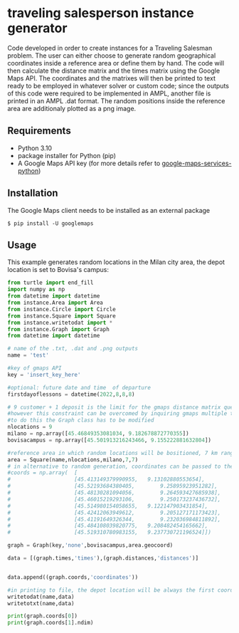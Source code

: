 # traveling salesperson instance generator
Code developed in order to create instances for a Traveling Salesman problem.
The user can either choose to generate random geographical coordinates inside a reference area or define them by hand. The code will then calculate the distance matrix and the times matrix using the Google Maps API. The coordinates and the matrixes will then be printed to text ready to be employed in whatever solver or custom code; since the outputs of this code were required to be implemented in AMPL, another file is printed in an AMPL .dat format. The random positions inside the reference area are additionaly plotted as a png image.

## Requirements
- Python 3.10 
- package installer for Python (pip)
- A Google Maps API key (for more details refer to [google-maps-services-python](https://github.com/googlemaps/google-maps-services-python))

## Installation
The Google Maps client needs to be installed as an external package

    $ pip install -U googlemaps

## Usage

This example generates random locations in the Milan city area, the depot location is set to Bovisa's campus:

```python
from turtle import end_fill
import numpy as np
from datetime import datetime
from instance.Area import Area  
from instance.Circle import Circle  
from instance.Square import Square  
from instance.writetodat import *
from instance.Graph import Graph
from datetime import datetime

# name of the .txt, .dat and .png outputs
name = 'test'

#key of gmaps API
key = 'insert_key_here'

#optional: future date and time  of departure
firstdayoflessons = datetime(2022,8,8,8)

# 9 customer + 1 deposit is the limit for the gmaps distance matrix query,
#however this constraint can be overcomed by inquiring gmaps multiple times,
#to do this the Graph class has to be modified
nlocations = 9
milano = np.array([45.46849353081034, 9.182678872770355])
bovisacampus = np.array([45.501913216243466, 9.155222881632804])

#reference area in which random locations will be bositioned, 7 km range in this case
area = Square(name,nlocations,milano,7,7)
# in alternative to random generation, coordinates can be passed to the Graph class 
#coords = np.array(  [
#                    [45.413149379990955,	9.13102880553654],	
#                    [45.52193684380405,	    9.25895923951282],	
#                    [45.48130281094056,	    9.264593427685938],	
#                    [45.46015219293106,	    9.250173237436732],	
#                    [45.514980154058655,	9.122147903431854],	
#                    [45.42412063949612,	    9.205127171173423],	
#                    [45.41191649326344,	    9.232036984811892],	
#                    [45.484108039820775,	9.208482454165662],	
#                    [45.519310780983155,	9.237730721196524]])

graph = Graph(key,'none',bovisacampus,area.geocoord)

data = [(graph.times,'times'),(graph.distances,'distances')]


data.append((graph.coords,'coordinates'))

#in printing to file, the depot location will be always the first coordinate 
writetodat(name,data)
writetotxt(name,data)

print(graph.coords[0])
print(graph.coords[1].ndim)
```
